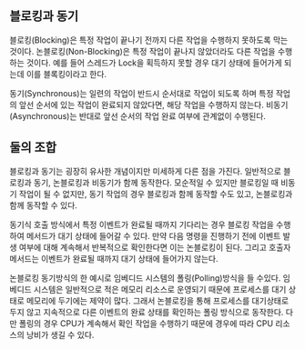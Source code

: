 ## 블로킹과 동기

블로킹(Blocking)은 특정 작업이 끝나기 전까지 다른 작업을 수행하지 못하도록 막는 것이다. 논블로킹(Non-Blocking)은 특정 작업이 끝나지 않았더라도 다른 작업을 수행하는 것이다. 예를 들어 스레드가 Lock을 획득하지 못할 경우 대기 상태에 들어가게 되는데 이를 블록킹이라고 한다.

동기(Synchronous)는 일련의 작업이 반드시 순서대로 작업이 되도록 하며 특정 작업의 앞선 순서에 있는 작업이 완료되지 않았다면, 해당 작업을 수행하지 않는다. 비동기(Asynchronous)는 반대로 앞선 순서의 작업 완료 여부에 관계없이 수행된다.

## 둘의 조합

블로킹과 동기는 굉장히 유사한 개념이지만 미세하게 다른 점을 가진다. 일반적으로 블로킹과 동기, 논블로킹과 비동기가 함께 동작한다. 모순적일 수 있지만 블로킹일 때 비동기 작업이 될 수 없지만, 동기 작업의 경우 블로킹과 함께 동작할 수도 있고, 논블로킹과 함께 동작할 수 있다.

동기식 호출 방식에서 특정 이벤트가 완료될 때까지 기다리는 경우 블로킹 작업을 수행하여 메서드가 대기 상태에 들어갈 수 있다. 만약 다음 명령을 진행하기 전에 이벤트 발생 여부에 대해 계속해서 반복적으로 확인한다면 이는 논블로킹이 된다. 그리고 호출자 메서드는 이벤트가 완료될 때까지 대기 상태에 들어가지 않는다.

논블로킹 동기방식의 한 예시로 임베디드 시스템의 폴링(Polling)방식을 들 수있다. 임베디드 시스템은 일반적으로 적은 메모리 리소스로 운영되기 때문에 프로세스를 대기 상태로 메모리에 두기에는 제약이 많다. 그래서 논블로킹을 통해 프로세스를 대기상태로 두지 않고 지속적으로 다른 이벤트의 완료 상태를 확인하는 폴링 방식으로 동작한다. 다만 폴링의 경우 CPU가 계속해서 확인 작업을 수행하기 때문에 경우에 따라 CPU 리소스의 낭비가 생길 수 있다.